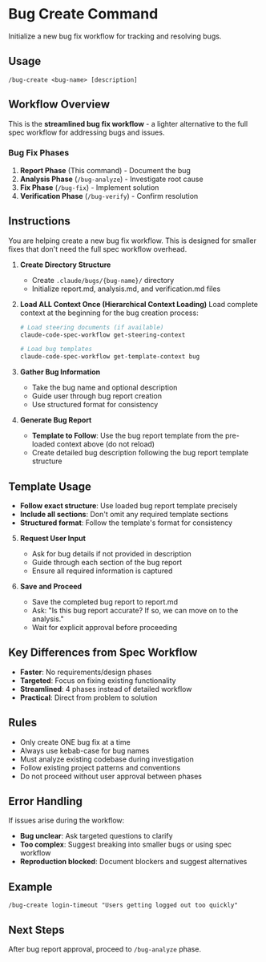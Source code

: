 # Bug Create Command

Initialize a new bug fix workflow for tracking and resolving bugs.

## Usage

```
/bug-create <bug-name> [description]
```

## Workflow Overview

This is the **streamlined bug fix workflow** - a lighter alternative to the full spec workflow for addressing bugs and issues.

### Bug Fix Phases

1. **Report Phase** (This command) - Document the bug
2. **Analysis Phase** (`/bug-analyze`) - Investigate root cause
3. **Fix Phase** (`/bug-fix`) - Implement solution
4. **Verification Phase** (`/bug-verify`) - Confirm resolution

## Instructions

You are helping create a new bug fix workflow. This is designed for smaller fixes that don't need the full spec workflow overhead.

1. **Create Directory Structure**

   - Create `.claude/bugs/{bug-name}/` directory
   - Initialize report.md, analysis.md, and verification.md files

2. **Load ALL Context Once (Hierarchical Context Loading)**
   Load complete context at the beginning for the bug creation process:

   ```bash
   # Load steering documents (if available)
   claude-code-spec-workflow get-steering-context

   # Load bug templates
   claude-code-spec-workflow get-template-context bug
   ```

3. **Gather Bug Information**

   - Take the bug name and optional description
   - Guide user through bug report creation
   - Use structured format for consistency

4. **Generate Bug Report**
   - **Template to Follow**: Use the bug report template from the pre-loaded context above (do not reload)
   - Create detailed bug description following the bug report template structure

## Template Usage

- **Follow exact structure**: Use loaded bug report template precisely
- **Include all sections**: Don't omit any required template sections
- **Structured format**: Follow the template's format for consistency

5. **Request User Input**

   - Ask for bug details if not provided in description
   - Guide through each section of the bug report
   - Ensure all required information is captured

6. **Save and Proceed**
   - Save the completed bug report to report.md
   - Ask: "Is this bug report accurate? If so, we can move on to the analysis."
   - Wait for explicit approval before proceeding

## Key Differences from Spec Workflow

- **Faster**: No requirements/design phases
- **Targeted**: Focus on fixing existing functionality
- **Streamlined**: 4 phases instead of detailed workflow
- **Practical**: Direct from problem to solution

## Rules

- Only create ONE bug fix at a time
- Always use kebab-case for bug names
- Must analyze existing codebase during investigation
- Follow existing project patterns and conventions
- Do not proceed without user approval between phases

## Error Handling

If issues arise during the workflow:

- **Bug unclear**: Ask targeted questions to clarify
- **Too complex**: Suggest breaking into smaller bugs or using spec workflow
- **Reproduction blocked**: Document blockers and suggest alternatives

## Example

```
/bug-create login-timeout "Users getting logged out too quickly"
```

## Next Steps

After bug report approval, proceed to `/bug-analyze` phase.
